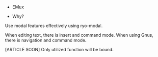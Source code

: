 * EMux

* Why?

Use modal features effectively using ryo-modal.

When editing text, there is insert and command mode.
When using Gnus, there is navigation and command mode.

[ARTICLE SOON] Only utilized function will be bound.
